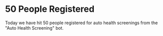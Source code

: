 # 50 People Registered

Today we have hit 50 people registered for auto health screenings from the "Auto Health Screening" bot.